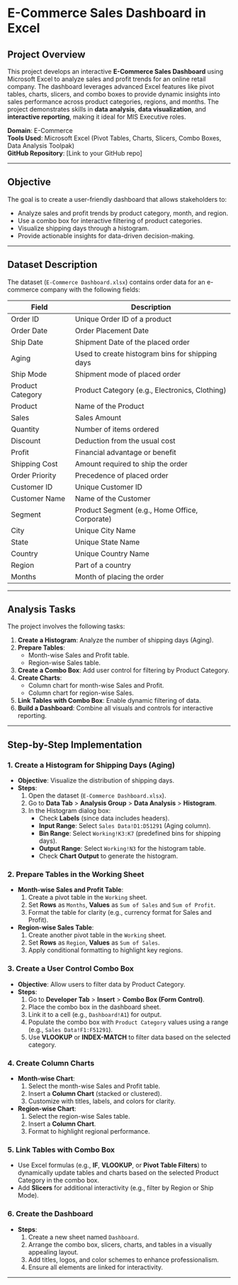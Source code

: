# E-Commerce Sales Dashboard in Excel

## Project Overview

This project develops an interactive **E-Commerce Sales Dashboard** using Microsoft Excel to analyze sales and profit trends for an online retail company. The dashboard leverages advanced Excel features like pivot tables, charts, slicers, and combo boxes to provide dynamic insights into sales performance across product categories, regions, and months. The project demonstrates skills in **data analysis**, **data visualization**, and **interactive reporting**, making it ideal for MIS Executive roles.

**Domain**: E-Commerce  
**Tools Used**: Microsoft Excel (Pivot Tables, Charts, Slicers, Combo Boxes, Data Analysis Toolpak)  
**GitHub Repository**: [Link to your GitHub repo]

---

## Objective

The goal is to create a user-friendly dashboard that allows stakeholders to:
- Analyze sales and profit trends by product category, month, and region.
- Use a combo box for interactive filtering of product categories.
- Visualize shipping days through a histogram.
- Provide actionable insights for data-driven decision-making.

---

## Dataset Description

The dataset (`E-Commerce Dashboard.xlsx`) contains order data for an e-commerce company with the following fields:

| **Field**          | **Description**                                      |
|--------------------|------------------------------------------------------|
| Order ID           | Unique Order ID of a product                          |
| Order Date         | Order Placement Date                                 |
| Ship Date          | Shipment Date of the placed order                    |
| Aging              | Used to create histogram bins for shipping days      |
| Ship Mode          | Shipment mode of placed order                        |
| Product Category   | Product Category (e.g., Electronics, Clothing)        |
| Product            | Name of the Product                                  |
| Sales              | Sales Amount                                         |
| Quantity           | Number of items ordered                              |
| Discount           | Deduction from the usual cost                        |
| Profit             | Financial advantage or benefit                       |
| Shipping Cost      | Amount required to ship the order                    |
| Order Priority     | Precedence of placed order                           |
| Customer ID        | Unique Customer ID                                   |
| Customer Name      | Name of the Customer                                 |
| Segment            | Product Segment (e.g., Home Office, Corporate)       |
| City               | Unique City Name                                     |
| State              | Unique State Name                                    |
| Country            | Unique Country Name                                  |
| Region             | Part of a country                                    |
| Months             | Month of placing the order                           |


---

## Analysis Tasks

The project involves the following tasks:
1. **Create a Histogram**: Analyze the number of shipping days (Aging).
2. **Prepare Tables**:
   - Month-wise Sales and Profit table.
   - Region-wise Sales table.
3. **Create a Combo Box**: Add user control for filtering by Product Category.
4. **Create Charts**:
   - Column chart for month-wise Sales and Profit.
   - Column chart for region-wise Sales.
5. **Link Tables with Combo Box**: Enable dynamic filtering of data.
6. **Build a Dashboard**: Combine all visuals and controls for interactive reporting.

---

## Step-by-Step Implementation

### 1. Create a Histogram for Shipping Days (Aging)
- **Objective**: Visualize the distribution of shipping days.
- **Steps**:
  1. Open the dataset (`E-Commerce Dashboard.xlsx`).
  2. Go to **Data Tab** > **Analysis Group** > **Data Analysis** > **Histogram**.
  3. In the Histogram dialog box:
     - Check **Labels** (since data includes headers).
     - **Input Range**: Select `Sales Data!D1:D51291` (Aging column).
     - **Bin Range**: Select `Working!K3:K7` (predefined bins for shipping days).
     - **Output Range**: Select `Working!N3` for the histogram table.
     - Check **Chart Output** to generate the histogram.

### 2. Prepare Tables in the Working Sheet
- **Month-wise Sales and Profit Table**:
  1. Create a pivot table in the `Working` sheet.
  2. Set **Rows** as `Months`, **Values** as `Sum of Sales` and `Sum of Profit`.
  3. Format the table for clarity (e.g., currency format for Sales and Profit).
- **Region-wise Sales Table**:
  1. Create another pivot table in the `Working` sheet.
  2. Set **Rows** as `Region`, **Values** as `Sum of Sales`.
  3. Apply conditional formatting to highlight key regions.

### 3. Create a User Control Combo Box
- **Objective**: Allow users to filter data by Product Category.
- **Steps**:
  1. Go to **Developer Tab** > **Insert** > **Combo Box (Form Control)**.
  2. Place the combo box in the dashboard sheet.
  3. Link it to a cell (e.g., `Dashboard!A1`) for output.
  4. Populate the combo box with `Product Category` values using a range (e.g., `Sales Data!F1:F51291`).
  5. Use **VLOOKUP** or **INDEX-MATCH** to filter data based on the selected category.

### 4. Create Column Charts
- **Month-wise Chart**:
  1. Select the month-wise Sales and Profit table.
  2. Insert a **Column Chart** (stacked or clustered).
  3. Customize with titles, labels, and colors for clarity.
- **Region-wise Chart**:
  1. Select the region-wise Sales table.
  2. Insert a **Column Chart**.
  3. Format to highlight regional performance.

### 5. Link Tables with Combo Box
- Use Excel formulas (e.g., **IF**, **VLOOKUP**, or **Pivot Table Filters**) to dynamically update tables and charts based on the selected Product Category in the combo box.
- Add **Slicers** for additional interactivity (e.g., filter by Region or Ship Mode).

### 6. Create the Dashboard
- **Steps**:
  1. Create a new sheet named `Dashboard`.
  2. Arrange the combo box, slicers, charts, and tables in a visually appealing layout.
  3. Add titles, logos, and color schemes to enhance professionalism.
  4. Ensure all elements are linked for interactivity.

---

